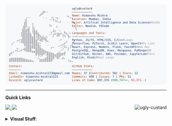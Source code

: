 <a href="https://github.com/ugly-custard/ugly-custard">
  <picture>
    <source media="(prefers-color-scheme: dark)" srcset="https://raw.githubusercontent.com/ugly-custard/ugly-custard/main/dark_mode.svg">
    <img alt="ugly-custard's GitHub Profile README" src="https://raw.githubusercontent.com/ugly-custard/ugly-custard/main/light_mode.svg">
  </picture>
</a>

---

<b>Quick Links</b>

<div style="display: flex; justify-content: space-between;">
  <div>
  <a href="mailto:himanshu.mishra1123@gmail.com" target="_blank">
    <img src="https://img.shields.io/badge/Gmail-D14836?style=for-the-badge&logo=gmail&logoColor=white" />
  </a> 
  <a href="https://www.linkedin.com/in/himanshu-mishra1123/" target="_blank">
    <img src="https://img.shields.io/badge/LinkedIn-0077B5?style=for-the-badge&logo=linkedin&logoColor=white" />
  </a>
  </div>
  <div>
    <img src="https://komarev.com/ghpvc/?username=ugly-custard&color=0e75b6&abbreviated=true&style=for-the-badge" alt="ugly-custard" />
  </div>
</div>

<br>
<details>
  <summary><b>Visual Stuff</b>: </summary>
  <br>
  <p align=center>
    <div style="display: flex; justify-content: space-around;">
      <a href="https://github.com/denvercoder1/github-readme-streak-stats" title="Go to Source">
        <img align="left" width=390 src="https://github-readme-streak-stats.herokuapp.com/?user=ugly-custard&theme=tokyonight&hide_border=true" alt="ugly-custard" />
      </a>
      <a href="https://github.com/anuraghazra/github-readme-stats" title="Go to Source">
        <img align="right" width=390 src="https://github-readme-stats.vercel.app/api?username=ugly-custard&theme=tokyonight&hide_border=true&include_all_commits=true&count_private=false" />
      </a>
    </div>
    <br><br>
    <div style="display: flex; justify-content: space-around;">
      <a href="https://github.com/anuraghazra/github-readme-stats">
        <img height=200 src="https://github-readme-stats.vercel.app/api/top-langs/?username=ugly-custard&theme=tokyonight&hide_border=true&include_all_commits=true&count_private=false&layout=compact" />
      </a>
      <a href="https://github.com/ryo-ma/github-profile-trophy">
        <img height=200 src="https://github-profile-trophy.vercel.app/?username=ugly-custard&theme=tokyonight&row=2&column=3" />
      </a>
    </div>
    <br><br>
    <div align="center">
      <a href="https://www.last.fm/user/uglycustard">
        <img src="https://lastfm-recently-played.vercel.app/api?user=uglycustard&show_user=header&header_style=compact_stats&bg_color=1A1B27" />
      </a>
    </div>
  </p>
</details>
